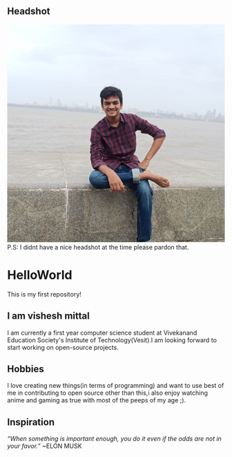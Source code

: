 ## Headshot
![headshot](67558657_2491841571102923_3749298362537476096_o.jpg)
P.S: I didnt have a nice headshot at the time please pardon that.
# HelloWorld
This is my first repository!
## I am vishesh mittal
I am currently a first year computer science student at Vivekanand Education Society's Institute of Technology(Vesit).I am looking forward to start working on open-source projects.
## Hobbies
I love creating new things(in terms of programming) and want to use best of me in contributing to open source other than this,i also enjoy watching anime and gaming as true with most of the peeps of my age ;).
## Inspiration
*“When something is important enough, you do it even if the odds are not in your favor.”* ~ELON MUSK

